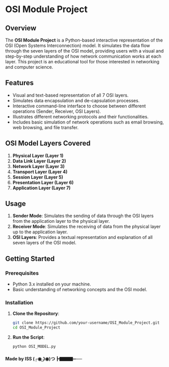 # OSI Module Project

## Overview

The **OSI Module Project** is a Python-based interactive representation of the OSI (Open Systems Interconnection) model. It simulates the data flow through the seven layers of the OSI model, providing users with a visual and step-by-step understanding of how network communication works at each layer. This project is an educational tool for those interested in networking and computer science.

## Features

- Visual and text-based representation of all 7 OSI layers.
- Simulates data encapsulation and de-capsulation processes.
- Interactive command-line interface to choose between different operations (Sender, Receiver, OSI Layers).
- Illustrates different networking protocols and their functionalities.
- Includes basic simulation of network operations such as email browsing, web browsing, and file transfer.

## OSI Model Layers Covered

1. **Physical Layer (Layer 1)**
2. **Data Link Layer (Layer 2)**
3. **Network Layer (Layer 3)**
4. **Transport Layer (Layer 4)**
5. **Session Layer (Layer 5)**
6. **Presentation Layer (Layer 6)**
7. **Application Layer (Layer 7)**

## Usage

1. **Sender Mode**: Simulates the sending of data through the OSI layers from the application layer to the physical layer.
2. **Receiver Mode**: Simulates the receiving of data from the physical layer up to the application layer.
3. **OSI Layers**: Provides a textual representation and explanation of all seven layers of the OSI model.

## Getting Started

### Prerequisites

- Python 3.x installed on your machine.
- Basic understanding of networking concepts and the OSI model.

### Installation

1. **Clone the Repository**:

   ```bash
   git clone https://github.com/your-username/OSI_Module_Project.git
   cd OSI_Module_Project

2. **Run the Script**:

    ```bash
    python OSI_MODEL.py

#### Made by ISS (┌◉ ͜ʖ◉)つ┣▇▇▇═──


